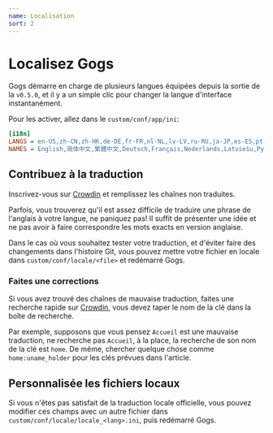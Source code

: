 ```yaml
---
name: Localisation
sort: 2
---
```


# Localisez Gogs

Gogs démarre en charge de plusieurs langues équipées depuis la sortie de la `v0.5.0`, et il y a un simple clic pour changer la langue d'interface instantanément.

Pour les activer, allez dans le `custom/conf/app/ini`:

```ini
[i18n]
LANGS = en-US,zh-CN,zh-HK,de-DE,fr-FR,nl-NL,lv-LV,ru-RU,ja-JP,es-ES,pt-BR,pl-PL,bg-BG,it-IT
NAMES = English,简体中文,繁體中文,Deutsch,Français,Nederlands,Latviešu,Русский,日本語,Español,Português do Brasil,Polski,български,Italiano
```

## Contribuez à la traduction

Inscrivez-vous sur [Crowdin](https://crowdin.com/project/gogs) et remplissez les chaînes non traduites.

Parfois, vous trouverez qu'il est assez difficile de traduire une phrase de l'anglais à votre langue, ne paniquez pas! Il suffit de présenter une idée et ne pas avoir à faire correspondre les mots exacts en version anglaise.

Dans le cas où vous souhaitez tester votre traduction, et d'éviter faire des changements dans l'histoire Git, vous pouvez mettre votre fichier en locale dans `custom/conf/locale/<file>` et redémarré Gogs.

### Faites une corrections

Si vous avez trouvé des chaînes de mauvaise traduction, faites une recherche rapide sur [Crowdin](https://crowdin.com/project/gogs), vous devez taper le nom de la clé dans la boîte de recherche.

Par exemple, supposons que vous pensez `Accueil` est une mauvaise traduction, ne recherche pas `Accueil`, à la place, la recherche de son nom de la clé est `home`. De même, chercher quelque chose comme `home:uname_holder` pour les clés prévues dans l'article.

## Personnalisée les fichiers locaux

Si vous n'êtes pas satisfait de la traduction locale officielle, vous pouvez modifier ces champs avec un autre fichier dans `custom/conf/locale/locale_<lang>.ini`, puis redémarré Gogs.
